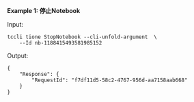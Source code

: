 **Example 1: 停止Notebook**



Input: 

```
tccli tione StopNotebook --cli-unfold-argument  \
    --Id nb-1188415493581985152
```

Output: 
```
{
    "Response": {
        "RequestId": "f7df11d5-58c2-4767-956d-aa7158aab668"
    }
}
```

